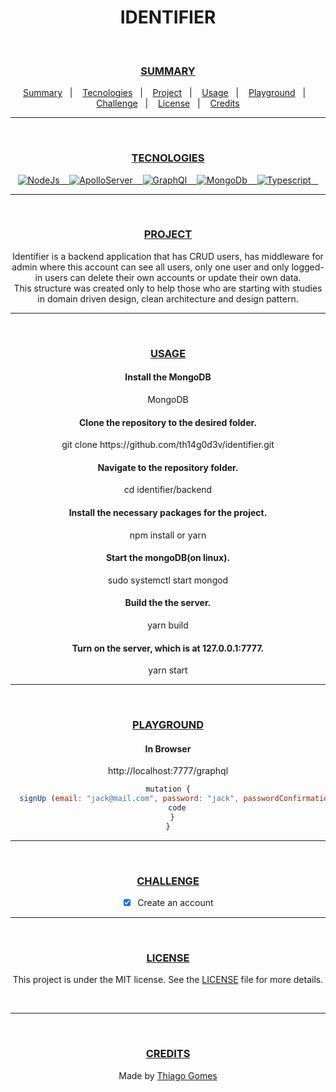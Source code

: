 <!-- PROJECT IDENTIFIER

Conceito
    Identifier é uma aplicação fullstack frontend, backend e mobile que possui CRUD para usuários e alguns dados de plantas, possui uma inteligência artificial pre-treinada para identificar plantas por meio de fotos que ativa um chatbot interativo com informações sobre a planta pesquisada.

Uso
    Clientes front e mobile se cadastram e executam login, fazem atualização da conta ou sua exclusão.
    Clientes cadastrados podem executar consultas a respeito das plantas cadastradas.
    Backend recebe requisições de CRUD de usuários e devolve aos clientes.
    Backend recebe requisições de consultas de plantas e devolve aos clientes.
    Backend ao receber imagens executa a inteligência artificial que ao identificar a planta passa informações para o chatbot que passa um roll de informações a respeito da planta.

Tecnoçogias
    A aplicação segue principios do DDD, Arquitetura Limpa e Padrões de Projeto.
    Algumas tecnologias do projeto são:
        Node,
        Argon2,
        Typescript,
        MongoDB: Executará e guardará apenas informações de CRUD do usuário.
        PostgreSQL: Executará e guardará apenas informações de plantas. 
        Watson Assistent Chatbot: Informará os clientes com uma lista de informações sobre as plantas pesquisadas.
        TensorFlow: Analisará as fotos e comunicará o chatbot a planta pesquisada.



IDENTIFIER IMPLEMENTATIONS

Backend

Number      Feature         JOBS
1           Login           deverá enviar o token para o navegador
2           All/Load        deverá retorna id, email, password, accessToken.
3           Middleware      implementar para usuários admin e users.
4           LoadAccount     verificar existe necessidade dessa feature do jeito que está ou se pode usar os recursos do login.
5           Singleton       implementar no infra layer com PostgreSQL
6           Postgres        popular o db com informações sobre as plantas.
7           All/Load        deverá retorna todas as informações das plantas do db postgres.

Frontend
Number      Feature         JOBS
1           AI              implementar AI pre-treinada para recochecer plantas e retornar ao chatbot a planta identificada.
2           Chatbot         implementar o recebimento da planta informada pela AI e retorna todas as informações ao usuário.



INFORMATIONS ABOUT IDENTIFIER

In package.json:
"_moduleAliases": {
    "@": "src"      // Funciona para typescript
    "@": "dist"     // Funciona para javascript
}

Como o jwt funciona
const jwtSign = jwt.sign({ foo: 'bar' }, 'fff', { expiresIn: '1h' })
console.log(jwtSign)

const jwtVerify = jwt.verify(jwtSign, 'fff')
console.log('jwtVerify: ', jwtVerify)

// função segura
const jwtDecoded = jwt.verify(jwtSign, 'fff');
console.log('jwtDecoded: ', jwtDecoded)

// função insegura, pois, não verifica o signature do token
const jwtDecode = jwt.decode(jwtSign, { complete: true })
console.log('jwtDecode.header: ', jwtDecode.header)
console.log('jwtDecode.payload: ', jwtDecode.payload)
console.log('jwtDecode.signature: ', jwtDecode.signature) -->

<h1 align="center" color="red">IDENTIFIER</h1><br/>

<div align="center">
  <h3><a id="user-content--summary" class="anchor" aria-hidden="true" href="#-summary">SUMMARY</a></h3>
  <a href="#-Summary">Summary</a>&nbsp;&nbsp;&nbsp;|&nbsp;&nbsp;&nbsp;
  <a href="#-Tecnologies">Tecnologies</a>&nbsp;&nbsp;&nbsp;|&nbsp;&nbsp;&nbsp;
  <a href="#-Project">Project</a>&nbsp;&nbsp;&nbsp;|&nbsp;&nbsp;&nbsp;
  <a href="#-Usage">Usage</a>&nbsp;&nbsp;&nbsp;|&nbsp;&nbsp;&nbsp;
  <a href="#-Playground">Playground</a>&nbsp;&nbsp;&nbsp;|&nbsp;&nbsp;&nbsp;
  <a href="#-Challenge">Challenge</a>&nbsp;&nbsp;&nbsp;|&nbsp;&nbsp;&nbsp;
  <a href="#-License">License</a>&nbsp;&nbsp;&nbsp;|&nbsp;&nbsp;&nbsp;
  <a href="#-Credits">Credits</a>
</div><hr/><br/>

<div align="center">
  <h3><a id="user-content--tecnologies" class="anchor" aria-hidden="true" href="#-tecnologies">TECNOLOGIES</a></h3>
  <a href="https://nodejs.org/en/" rel="nofollow">
    <img alt="NodeJs" src="https://img.shields.io/badge/Node-purple">&nbsp;&nbsp;&nbsp;
  </a>

  <a href="https://www.apollographql.com/docs/apollo-server/" rel="nofollow">
    <img alt="ApolloServer" src="https://img.shields.io/badge/ApolloServer-purple">&nbsp;&nbsp;&nbsp;
  </a>
                                                                      
  <a href="https://graphql.org/" rel="nofollow">
    <img alt="GraphQl" src="https://img.shields.io/badge/GraphQl-purple">&nbsp;&nbsp;&nbsp;
  </a>
                                                                      
  <a href="https://www.mongodb.com/3" rel="nofollow">
    <img alt="MongoDb" src="https://img.shields.io/badge/MongoDb-purple">&nbsp;&nbsp;&nbsp;
  </a>

  <a href="https://www.typescriptlang.org/" rel="nofollow">
    <img alt="Typescript" src="https://img.shields.io/badge/Typescript-purple">&nbsp;&nbsp;&nbsp;
  </a>                                                          
</div><hr/><br/>

<div align="center">
  <h3><a id="user-content--project" class="anchor" aria-hidden="true" href="#-project">PROJECT</a></h3>
  <span color="red">  Identifier is a backend application that has CRUD users, has middleware for admin where this account can see all users, only one user and only logged-in users can delete their own accounts or update their own data. </a> <span><br/>
  <span color="red">  This structure was created only to help those who are starting with studies in domain driven design, clean architecture and design pattern. </p>
</div><hr/><br/>

<div align="center">
  <h3><a id="user-content--usage" class="anchor" aria-hidden="true" href="#-usage">USAGE</a></h3>

  <h4>Install the MongoDB</h4>
  <p>MongoDB</p>

  <h4> Clone the repository to the desired folder. </h4>
  <p> git clone https://github.com/th14g0d3v/identifier.git </p>
  <h4> Navigate to the repository folder. </h4>
  <p> cd identifier/backend </p>

  <h4> Install the necessary packages for the project. </h4>
  <p> npm install or yarn </p>

  <h4> Start the mongoDB(on linux). </h4>
  <p>  sudo systemctl start mongod </p>

  <h4> Build the the server. </h4>
  <p>  yarn build </p>

  <h4> Turn on the server, which is at 127.0.0.1:7777. </h4>
  <p> yarn start </p>
</div><hr/><br/>

<div align="center">
  <h3><a id="user-content--playground" class="anchor" aria-hidden="true" href="#-playground">PLAYGROUND</a></h3>

  <h4> In Browser </h4>
  <p>http://localhost:7777/graphql</p>

  ```javascript
  mutation {
    signUp (email: "jack@mail.com", password: "jack", passwordConfirmation: "jack") {
      code
    }
  }
  ```
</div><hr/><br/>

<div align="center">
  <h3><a id="user-content--challenge" class="anchor" aria-hidden="true" href="#-challenge">CHALLENGE</a></h3>

  - [x] Create an account
</div><hr/><br/>

<div align="center">
  <h3><a id="user-content--license" class="anchor" aria-hidden="true" href="#-license">LICENSE</a></h3>
  <p>This project is under the MIT license. See the <a href="https://github.com/th14g0d3v/identifier/blob/main/LICENSE">LICENSE</a> file for more details.</p><br/>
</div><hr/><br/>

<div align="center">
  <h3><a id="user-content--credits" class="anchor" aria-hidden="true" href="#-credits">CREDITS</a></h3>
  <p>Made by <a href="https://github.com/th14g0d3v" rel="nofollow">Thiago Gomes</a></p>
</div>